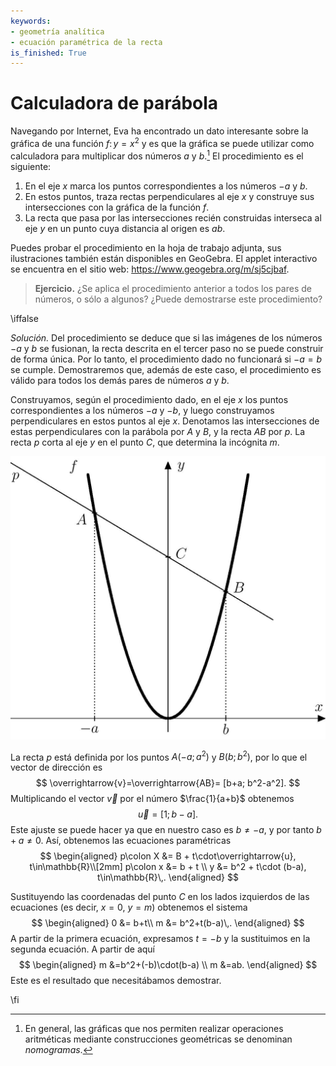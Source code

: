```yaml
---
keywords:
- geometría analítica
- ecuación paramétrica de la recta
is_finished: True
---
```


# Calculadora de parábola

Navegando por Internet, Eva ha encontrado un dato interesante sobre la gráfica de una función
$f\colon y = x^2$ y es que la gráfica se puede utilizar como calculadora para multiplicar dos números
$a$ y $b$.[^1] El procedimiento es el siguiente:

 1. En el eje $x$ marca los puntos correspondientes a los números $-a$ y $b$.
 2. En estos puntos, traza rectas perpendiculares al eje $x$ y construye sus intersecciones con la gráfica de la función $f$.
 3. La recta que pasa por las intersecciones recién construidas interseca al eje $y$ en un punto cuya distancia al origen es $ab$.
    
Puedes probar el procedimiento en la hoja de trabajo adjunta, sus ilustraciones también están disponibles en GeoGebra. El applet interactivo se encuentra en el sitio web: <https://www.geogebra.org/m/sj5cjbaf>. 

> **Ejercicio.** ¿Se aplica el procedimiento anterior a todos los pares de
> números, o sólo a algunos? ¿Puede demostrarse este procedimiento?

\iffalse

*Solución.* Del procedimiento se deduce que si las imágenes de los números $-a$ y $b$
se fusionan, la recta descrita en el tercer paso no se puede construir de forma única.
Por lo tanto, el procedimiento dado no funcionará si $-a=b$ se cumple. Demostraremos que, además de este caso, el procedimiento es válido para todos los demás pares de números $a$ y $b$.

Construyamos, según el procedimiento dado, en el eje $x$ los puntos correspondientes a los números $-a$ y $-b$, y luego construyamos perpendiculares en estos puntos al eje $x$. Denotamos las intersecciones de estas perpendiculares con la parábola por $A$ y $B$, y la recta $AB$ por $p$. La recta $p$ corta al eje $y$ en el punto $C$, que determina la incógnita $m$.

![Imagen ilustrativa](math4you_00010.jpg)

La recta $p$ está definida por los puntos $A(-a;a^2)$ y $B(b;b^2)$, por lo que el vector de dirección es
$$
\overrightarrow{v}=\overrightarrow{AB}= [b+a; b^2-a^2].
$$ 
Multiplicando el vector $\overrightarrow{v}$ por el número
$\frac{1}{a+b}$ obtenemos
$$
\overrightarrow{u}=[1; b-a].
$$ 
Este ajuste se puede hacer ya que en nuestro caso es $b\neq -a$, y por tanto
$b+a\neq0$. Así, obtenemos las ecuaciones paramétricas
$$
\begin{aligned}
p\colon X &= B + t\cdot\overrightarrow{u}, t\in\mathbb{R}\\[2mm]
p\colon x &= b + t \\
y &= b^2 + t\cdot (b-a), t\in\mathbb{R}\,.
\end{aligned}
$$ 

Sustituyendo las coordenadas del punto $C$ en los lados izquierdos
de las ecuaciones (es decir, $x=0$, $y=m$) obtenemos el sistema
$$
\begin{aligned}
0 &= b+t\\
m &= b^2+t(b-a)\,.
\end{aligned}
$$ 
A partir de la primera ecuación, expresamos $t=-b$ y la sustituimos en la
segunda ecuación. A partir de aquí
$$
\begin{aligned}
m &=b^2+(-b)\cdot(b-a) \\
m &=ab.
\end{aligned}
$$
Este es el resultado que necesitábamos demostrar.

\fi

[^1]: En general, las gráficas que nos permiten realizar operaciones aritméticas mediante construcciones geométricas se denominan  *nomogramas*.

